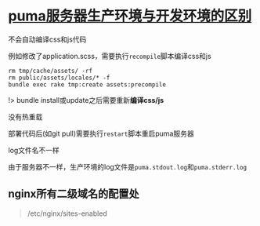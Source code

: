 # [puma服务器生产环境与开发环境的区别](/2019/11/puma_production.md)

<i class="fa fa-hashtag"></i>
不会自动编译css和js代码

例如修改了application.scss，需要执行`recompile`脚本编译css和js

```
rm tmp/cache/assets/ -rf
rm public/assets/locales/* -f
bundle exec rake tmp:create assets:precompile
```

!> bundle install或update之后需要重新**编译css/js**

<i class="fa fa-hashtag"></i>
没有热重载

部署代码后(如git pull)需要执行`restart`脚本重启puma服务器

<i class="fa fa-hashtag"></i>
log文件名不一样

由于服务器不一样，生产环境的log文件是`puma.stdout.log`和`puma.stderr.log`

## nginx所有二级域名的配置处

> /etc/nginx/sites-enabled
